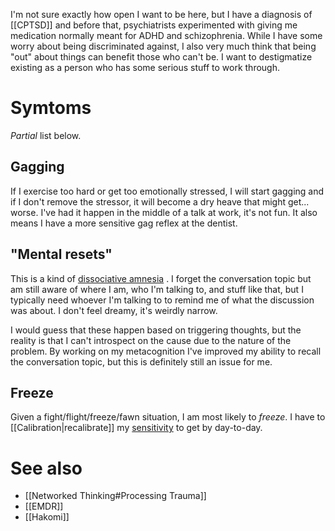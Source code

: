 I'm not sure exactly how open I want to be here, but I have a diagnosis of [[CPTSD]] and before that, psychiatrists experimented with giving me medication normally meant for ADHD and schizophrenia. While I have some worry about being discriminated against, I also very much think that being "out" about things can benefit those who can't be. I want to destigmatize existing as a person who has some serious stuff to work through.

# Symtoms

*Partial* list below.

## Gagging

If I exercise too hard or get too emotionally stressed, I will start gagging and if I don't remove the stressor, it will become a dry heave that might get... worse. I've had it happen in the middle of a talk at work, it's not fun. It also means I have a more sensitive gag reflex at the dentist.

## "Mental resets"

This is a kind of [dissociative amnesia](https://www.webmd.com/mental-health/dissociative-amnesia) . I forget the conversation topic but am still aware of where I am, who I'm talking to, and stuff like that, but I typically need whoever I'm talking to to remind me of what the discussion was about. I don't feel dreamy, it's weirdly narrow.

I would guess that these happen based on triggering thoughts, but the reality is that I can't introspect on the cause due to the nature of the problem. By working on my metacognition I've improved my ability to recall the conversation topic, but this is definitely still an issue for me.

## Freeze

Given a fight/flight/freeze/fawn situation, I am most likely to *freeze*. I have to [[Calibration|recalibrate]] my [sensitivity](https://twitter.com/_chismosa_/status/1600942287415975936) to get by day-to-day.

# See also

* [[Networked Thinking#Processing Trauma]]
* [[EMDR]]
* [[Hakomi]]
